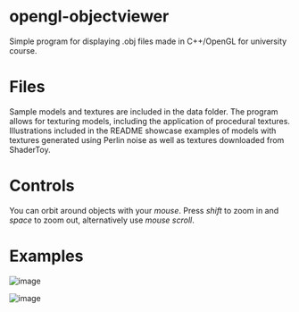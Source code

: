 # opengl-objectviewer
Simple program for displaying .obj files made in C++/OpenGL for university course.

# Files

Sample models and textures are included in the data folder. The program allows for texturing models, including the application of procedural textures. Illustrations included in the README showcase examples of models with textures generated using Perlin noise as well as textures downloaded from ShaderToy.

# Controls

You can orbit around objects with your *mouse*. Press *shift* to zoom in and *space* to zoom out, alternatively use *mouse scroll*.

# Examples

![image](https://github.com/Sztakler/opengl-objectviewer/assets/58264262/4308923c-f83a-459c-9022-a55b12d5ba7c)

![image](https://github.com/Sztakler/opengl-objectviewer/assets/58264262/d2027c68-2ab3-4ce7-9118-795e1d61986d)


